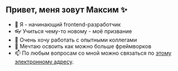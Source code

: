## Привет, меня зовут Максим ✨
- 👀 Я - начинающий frontend-разработчик
- 👓 Учиться чему-то новому - моё призвание
- 🌱 Очень хочу работать с опытными коллегами
- 💞️ Мечтаю освоить как можно больше фреймворков
- 📫  По любым вопросам со мной можно связаться по [этому электронному адресу](tomka1245@gmail.com).


<!---
MaximTomchin/MaximTomchin is a ✨ special ✨ repository because its `README.md` (this file) appears on your GitHub profile.
You can click the Preview link to take a look at your changes.
--->

